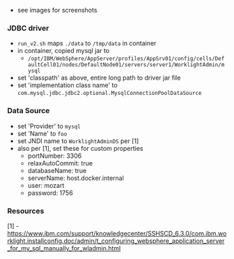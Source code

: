 
* see images for screenshots

### JDBC driver

* `run_v2.sh` maps `./data` to `/tmp/data` in container
* in container, copied mysql jar to 
    - `/opt/IBM/WebSphere/AppServer/profiles/AppSrv01/config/cells/DefaultCell01/nodes/DefaultNode01/servers/server1/WorklightAdmin/mysql`
* set 'classpath' as above, entire long path to driver jar file
* set 'implementation class name' to `com.mysql.jdbc.jdbc2.optional.MysqlConnectionPoolDataSource`

### Data Source

* set 'Provider' to `mysql`
* set 'Name' to `foo`
* set JNDI name to `WorklightAdminDS` per [1]
* also per [1], set these for custom properties
    - portNumber: 3306
    - relaxAutoCommit: true
    - databaseName: true
    - serverName: host.docker.internal
    - user: mozart
    - password: 1756 

### Resources

[1] - https://www.ibm.com/support/knowledgecenter/SSHSCD_6.3.0/com.ibm.worklight.installconfig.doc/admin/t_configuring_websphere_application_server_for_my_sql_manually_for_wladmin.html
